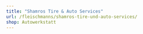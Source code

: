 ```yaml
---
title: "Shamros Tire & Auto Services"
url: /fleischmanns/shamros-tire-und-auto-services/
shop: Autowerkstatt
---
```

